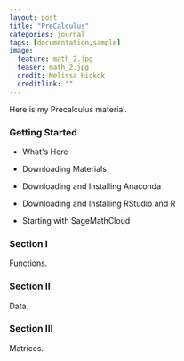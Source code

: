 ```yaml
---
layout: post
title: "PreCalculus"
categories: journal
tags: [documentation,sample]
image:
  feature: math_2.jpg
  teaser: math_2.jpg
  credit: Melissa Hickok
  creditlink: ""
---
```


Here is my Precalculus material.

### Getting Started

- What's Here

- Downloading Materials

- Downloading and Installing Anaconda

- Downloading and Installing RStudio and R

- Starting with SageMathCloud

### Section I
Functions.

### Section II

Data.

### Section III
Matrices.
